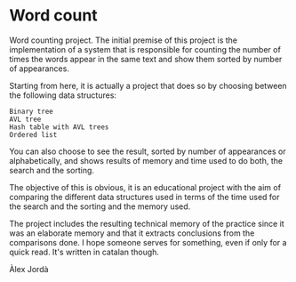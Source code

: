 # Word count


Word counting project.
The initial premise of this project is the implementation of a system that is responsible for counting the number of times the words appear in the same text and show them sorted by number of appearances.

Starting from here, it is actually a project that does so by choosing between the following data structures:

    Binary tree
    AVL tree
    Hash table with AVL trees
    Ordered list
  
You can also choose to see the result, sorted by number of appearances or alphabetically, and shows results of memory
and time used to do both, the search and the sorting.

The objective of this is obvious, it is an educational project with the aim of comparing the different data structures used
in terms of the time used for the search and the sorting and the memory used.

The project includes the resulting technical memory of the practice since it was an elaborate memory and that it extracts conclusions from the comparisons done. I hope someone serves for something, even if only for a quick read. It's written in catalan though.


Àlex Jordà
